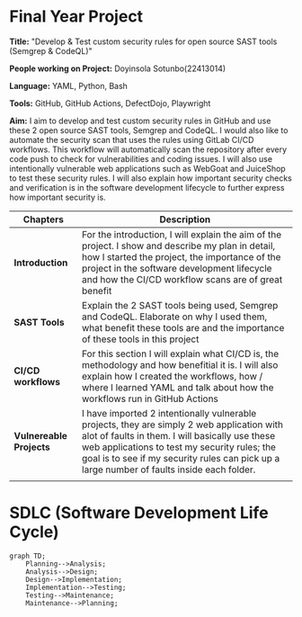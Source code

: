 # Final Year Project

**Title:** "Develop & Test custom security rules for open source SAST tools (Semgrep & CodeQL)"
 
**People working on Project:** Doyinsola Sotunbo(22413014)
 
**Language:** YAML, Python, Bash
 
**Tools:** GitHub, GitHub Actions, DefectDojo, Playwright
 
**Aim:** I aim to develop and test custom security rules in GitHub and use these 2 open source SAST tools, Semgrep and CodeQL. I would also like to automate the security scan that uses the rules using GitLab CI/CD workflows. This workflow will automatically scan the repository after every code push to check for vulnerabilities and coding issues. I will also use intentionally vulnerable web applications such as WebGoat and JuiceShop to test these security rules. I will also explain how important security checks and verification is in the software development lifecycle to further express how important security is.

| Chapters | Description          |
| ------- | ------------------ |
| **Introduction**  | For the introduction, I will explain the aim of the project. I show and describe my plan in detail, how I started the project, the importance of the project in the software development lifecycle and how the CI/CD workflow scans are of great benefit|
| **SAST Tools**   | Explain the 2 SAST tools being used, Semgrep and CodeQL. Elaborate on why I used them, what benefit these tools are and the importance of these tools in this project              |
|  **CI/CD workflows**   | For this section I will explain what CI/CD is, the methodology and how benefitial it is. I will also explain how I created the workflows, how / where I learned YAML and talk about how the workflows run in GitHub Actions |
|  **Vulnereable Projects** | I have imported 2 intentionally vulnerable projects, they are simply 2 web application with alot of faults in them. I will basically use these web applications to test my security rules; the goal is to see if my security rules can pick up a large number of faults inside each folder.             |
|    | |

# SDLC (Software Development Life Cycle)

```mermaid
graph TD;
    Planning-->Analysis;
    Analysis-->Design;
    Design-->Implementation;
    Implementation-->Testing;
    Testing-->Maintenance;
    Maintenance-->Planning;


```
